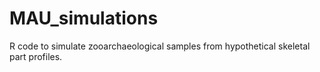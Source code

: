# MAU_simulations
R code to simulate zooarchaeological samples from hypothetical skeletal part profiles.
